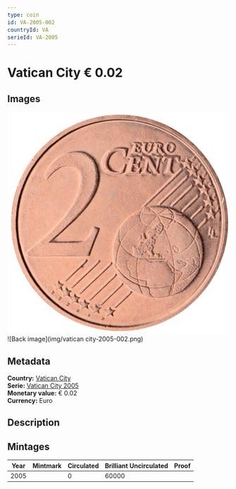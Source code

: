 ```yaml
---
type: coin
id: VA-2005-002
countryId: VA
serieId: VA-2005
---
```


# Vatican City € 0.02

## Images

![Front image](../../../img/common-2002-002.png) ![Back image](img/vatican city-2005-002.png)

## Metadata

**Country:** [Vatican City](../index.md)\
**Serie:** [Vatican City 2005](index.md)\
**Monetary value:** € 0.02\
**Currency:** Euro

## Description


## Mintages

| Year | Mintmark | Circulated | Brilliant Uncirculated | Proof |
| ---- | -------- | ---------- | ---------------------- | ----- |
| 2005 |  | 0| 60000 |  |
